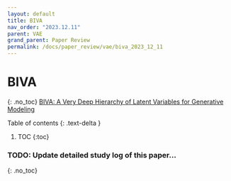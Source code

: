 ```yaml
---
layout: default
title: BIVA
nav_order: "2023.12.11"
parent: VAE
grand_parent: Paper Review
permalink: /docs/paper_review/vae/biva_2023_12_11
---
```


# **BIVA**
{: .no_toc}
[BIVA: A Very Deep Hierarchy of Latent Variables for Generative Modeling](https://arxiv.org/abs/1902.02102)

Table of contents
{: .text-delta }
1. TOC
{:toc}

### **TODO**: Update detailed study log of this paper...
{: .no_toc}